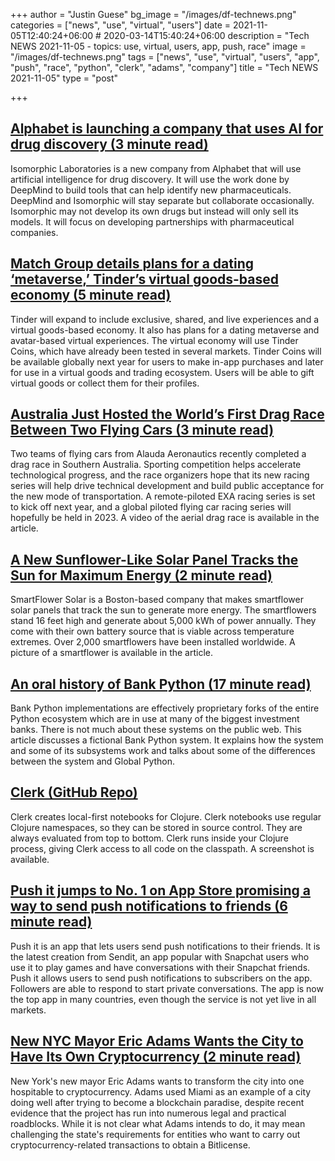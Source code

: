 +++
author = "Justin Guese"
bg_image = "/images/df-technews.png"
categories = ["news", "use", "virtual", "users"]
date = 2021-11-05T12:40:24+06:00 # 2020-03-14T15:40:24+06:00
description = "Tech NEWS 2021-11-05 - topics: use, virtual, users, app, push, race"
image = "/images/df-technews.png"
tags = ["news", "use", "virtual", "users", "app", "push", "race", "python", "clerk", "adams", "company"]
title = "Tech NEWS 2021-11-05"
type = "post"

+++

## [Alphabet is launching a company that uses AI for drug discovery (3 minute read)](https://www.theverge.com/2021/11/4/22763535/google-alphabet-drug-discovery-deepmind-ai?scrolla=5eb6d68b7fedc32c19ef33b4)

Isomorphic Laboratories is a new company from Alphabet that will use artificial intelligence for drug discovery. It will use the work done by DeepMind to build tools that can help identify new pharmaceuticals. DeepMind and Isomorphic will stay separate but collaborate occasionally. Isomorphic may not develop its own drugs but instead will only sell its models. It will focus on developing partnerships with pharmaceutical companies.

## [Match Group details plans for a dating ‘metaverse,’ Tinder’s virtual goods-based economy (5 minute read)](https://techcrunch.com/2021/11/03/match-group-details-plans-for-a-dating-metaverse-tinders-virtual-goods-based-economy/)

Tinder will expand to include exclusive, shared, and live experiences and a virtual goods-based economy. It also has plans for a dating metaverse and avatar-based virtual experiences. The virtual economy will use Tinder Coins, which have already been tested in several markets. Tinder Coins will be available globally next year for users to make in-app purchases and later for use in a virtual goods and trading ecosystem. Users will be able to gift virtual goods or collect them for their profiles.

## [Australia Just Hosted the World’s First Drag Race Between Two Flying Cars (3 minute read)](https://interestingengineering.com/australia-just-hosted-the-worlds-first-drag-race-between-two-flying-cars)

Two teams of flying cars from Alauda Aeronautics recently completed a drag race in Southern Australia. Sporting competition helps accelerate technological progress, and the race organizers hope that its new racing series will help drive technical development and build public acceptance for the new mode of transportation. A remote-piloted EXA racing series is set to kick off next year, and a global piloted flying car racing series will hopefully be held in 2023. A video of the aerial drag race is available in the article.

## [A New Sunflower-Like Solar Panel Tracks the Sun for Maximum Energy (2 minute read)](https://interestingengineering.com/a-new-sunflower-like-solar-panel-tracks-the-sun-for-maximum-energy)

SmartFlower Solar is a Boston-based company that makes smartflower solar panels that track the sun to generate more energy. The smartflowers stand 16 feet high and generate about 5,000 kWh of power annually. They come with their own battery source that is viable across temperature extremes. Over 2,000 smartflowers have been installed worldwide. A picture of a smartflower is available in the article.

## [An oral history of Bank Python (17 minute read)](https://calpaterson.com/bank-python.html)

Bank Python implementations are effectively proprietary forks of the entire Python ecosystem which are in use at many of the biggest investment banks. There is not much about these systems on the public web. This article discusses a fictional Bank Python system. It explains how the system and some of its subsystems work and talks about some of the differences between the system and Global Python.

## [Clerk (GitHub Repo)](https://github.com/nextjournal/clerk)

Clerk creates local-first notebooks for Clojure. Clerk notebooks use regular Clojure namespaces, so they can be stored in source control. They are always evaluated from top to bottom. Clerk runs inside your Clojure process, giving Clerk access to all code on the classpath. A screenshot is available.

## [Push it jumps to No. 1 on App Store promising a way to send push notifications to friends (6 minute read)](https://techcrunch.com/2021/11/04/push-it-jumps-to-no-1-on-app-store-promising-a-way-to-send-push-notifications-to-friends/)

Push it is an app that lets users send push notifications to their friends. It is the latest creation from Sendit, an app popular with Snapchat users who use it to play games and have conversations with their Snapchat friends. Push it allows users to send push notifications to subscribers on the app. Followers are able to respond to start private conversations. The app is now the top app in many countries, even though the service is not yet live in all markets.

## [New NYC Mayor Eric Adams Wants the City to Have Its Own Cryptocurrency (2 minute read)](https://www.vice.com/en/article/dypz9q/new-nyc-mayor-eric-adams-wants-the-city-to-have-its-own-cryptocurrency)

New York's new mayor Eric Adams wants to transform the city into one hospitable to cryptocurrency. Adams used Miami as an example of a city doing well after trying to become a blockchain paradise, despite recent evidence that the project has run into numerous legal and practical roadblocks. While it is not clear what Adams intends to do, it may mean challenging the state's requirements for entities who want to carry out cryptocurrency-related transactions to obtain a Bitlicense.

